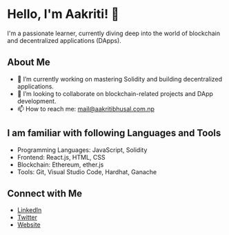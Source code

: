 # Hello, I'm Aakriti! 👋

I'm a passionate learner, currently diving deep into the world of blockchain and decentralized applications (DApps).

## About Me

- 🔭 I’m currently working on mastering Solidity and building decentralized applications.
- 👯 I’m looking to collaborate on blockchain-related projects and DApp development.
- 📫 How to reach me: mail@aakritibhusal.com.np

## I am familiar with following Languages and Tools

- Programming Languages: JavaScript, Solidity
- Frontend: React.js, HTML, CSS
- Blockchain: Ethereum, ether.js
- Tools: Git, Visual Studio Code, Hardhat, Ganache

## Connect with Me

- [LinkedIn](https://www.linkedin.com/in/aakriti-bhusal-39b8912a4/)
- [Twitter](https://twitter.com/aak_ritie)
- [Website](https://aakritibhusal.com.np/)
